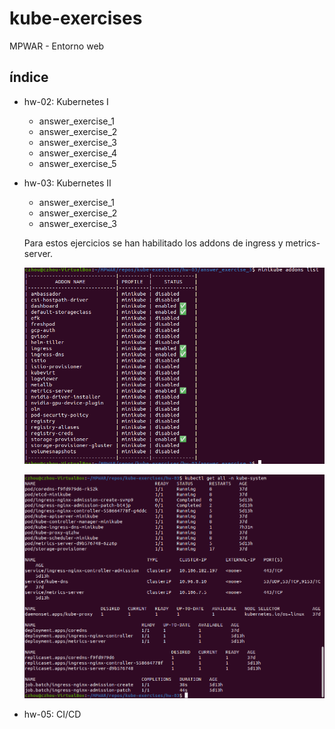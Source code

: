 # kube-exercises

MPWAR - Entorno web

## índice

- hw-02: Kubernetes I
  - answer_exercise_1
  - answer_exercise_2
  - answer_exercise_3
  - answer_exercise_4
  - answer_exercise_5

- hw-03: Kubernetes II
  - answer_exercise_1
  - answer_exercise_2
  - answer_exercise_3
  
  Para estos ejercicios se han habilitado los addons de ingress y metrics-server.

  ![image](./hw-03/answer_exercise_1/images/0.png)

  ![image](./hw-03/answer_exercise_1/images/1.png)

- hw-05: CI/CD